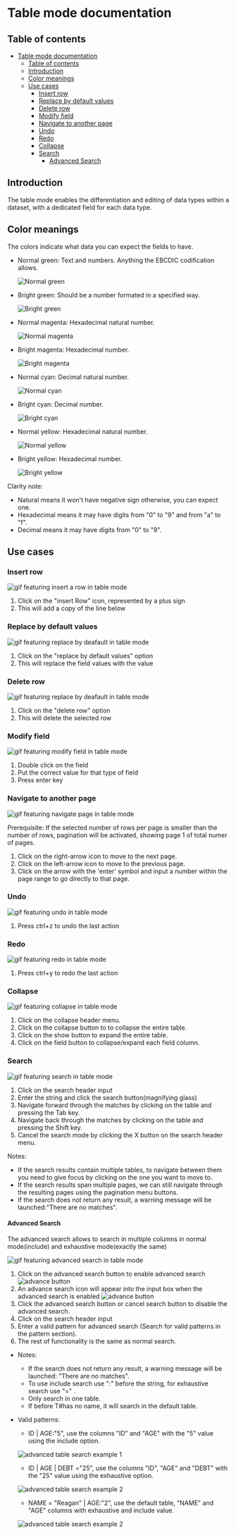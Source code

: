 # Table mode documentation

## Table of contents
- [Table mode documentation](#table-mode-documentation)
	- [Table of contents](#table-of-contents)
	- [Introduction](#introduction)
	- [Color meanings](#color-meanings)
	- [Use cases](#use-cases)
		- [Insert row](#insert-row)
		- [Replace by default values](#replace-by-default-values)
		- [Delete row](#delete-row)
		- [Modify field](#modify-field)
		- [Navigate to another page](#navigate-to-another-page)
		- [Undo](#undo)
		- [Redo](#redo)
		- [Collapse](#collapse)
		- [Search](#search)
			- [Advanced Search](#advanced-search)

## Introduction
The table mode enables the differentiation and editing of data types within a dataset, with a dedicated field for each data type.

## Color meanings

The colors indicate what data you can expect the fields to have.

- Normal green: Text and numbers. Anything the EBCDIC codification allows.

	![Normal green](./assets/NormalGreen.png)

- Bright green: Should be a number formated in a specified way.

	![Bright green](./assets/BrightGreen.png)

- Normal magenta: Hexadecimal natural number.

	![Normal magenta](./assets/NormalMagenta.png)

- Bright magenta: Hexadecimal number.

	![Bright magenta](./assets/BrightMagenta.png)

- Normal cyan: Decimal natural number.
	
	![Normal cyan](./assets/NormalCyan.png)

- Bright cyan: Decimal number.
	
	![Bright cyan](./assets/BrightCyan.png)

- Normal yellow: Hexadecimal natural number.
	
	![Normal yellow](./assets/NormalYellow.png)

- Bright yellow: Hexadecimal number.
	
	![Bright yellow](./assets/BrightYellow.png)

Clarity note:
 - Natural means it won't have negative sign otherwise, you can expect one.
 - Hexadecimal means it may have digits from "0" to "9" and from "a" to "f".
 - Decimal means it may have digits from "0" to "9".

## Use cases

### Insert row

![gif featuring insert a row in table mode](./assets/InsertRowTable.gif)

1. Click on the "insert Row" icon, represented by a plus sign
2. This will add a copy of the line below

### Replace by default values

![gif featuring replace by deafault in table mode](./assets/Replace.gif)

1. Click on the "replace by default values" option
2. This will replace the field values with the value

### Delete row

![gif featuring replace by deafault in table mode](./assets/Delete.gif)

1. Click on the "delete row" option
2. This will delete the selected row

### Modify field

![gif featuring modify field in table mode](./assets/ModifyField.gif)

1. Double click on the field
2. Put the correct value for that type of field
3. Press enter key

### Navigate to another page

![gif featuring navigate page in table mode](./assets/NavigatePageTable.gif)

Prerequisite: If the selected number of rows per page is smaller than the number of rows, pagination will be activated, showing page 1 of total numer of pages.

1. Click on the right-arrow icon to move to the next page.
2. Click on the left-arrow icon to move to the previous page.
3. Click on the arrow with the 'enter' symbol and input a number within the page range to go directly to that page.

### Undo

![gif featuring undo in table mode](./assets/UndoUpdateTable.gif)

1. Press ctrl+z to undo the last action

### Redo

![gif featuring redo in table mode](./assets/RedoTable.gif)

1. Press ctrl+y to redo the last action

### Collapse

![gif featuring collapse in table mode](./assets/Collapse.gif)

1. Click on the collapse header menu.
2. Click on the collapse button to to collapse the entire table.
3. Click on the show button to expand the entire table.
3. Click on the field button to collapse/expand each field column.

### Search

![gif featuring search in table mode](./assets/SearchTable.gif)

1. Click on the search header input
2. Enter the string and click the search button(magnifying glass)
3. Navigate forward through the matches by clicking on the table and pressing the Tab key.
4. Navigate back through the matches by clicking on the table and pressing the Shift key.
5. Cancel the search mode by clicking the X button on the search header menu.

Notes: 
- If the search results contain multiple tables, to navigate between them you need to give focus by clicking on the one you want to move to.
- If the search results span multiple pages, we can still navigate through the resulting pages using the pagination menu buttons.
- If the search does not return any result, a warning message will be launched:"There are no matches".

#### Advanced Search
The advanced search allows to search in multiple columns in normal mode(include) and exhaustive mode(exactly the same)

![gif featuring advanced search in table mode](./assets/AdvancedTableSearch.gif)

1. Click on the advanced search button to enable advanced search ![advance button](./assets/AdvanceSearchButton.png)
2. An advance search icon will appear into the input box when the advanced search is enabled ![advance button](./assets/AdvanceSearchIcon.png)
3. Click the advanced search button or cancel search button to disable the advanced search.
3. Click on the search header input
4. Enter a valid pattern for advanced search (Search for valid patterns in the pattern section).
5. The rest of functionality is the same as normal search.

- Notes:
	- If the search does not return any result, a warning message will be launched: "There are no matches".
	- To use include search use ":" before the string, for exhaustive search use "=" .
	- Only search in one table.
	- If before T#has no name, it will search in the default table.
	


- Valid patterns:
	- ID | AGE:"5",  use the columns "ID" and "AGE" with the "5" value using the include option.

	![advanced table search example 1](./assets/AdvanceTableSearch1.png)

	- ID | AGE | DEBT ="25", use the columns "ID", "AGE" and "DEBT" with the "25" value using the exhaustive option.
	
	![advanced table search example 2](./assets/AdvanceTableSearch2.png)

	- NAME = "Reagan" | AGE:"2", use the default table, "NAME" and "AGE" columns with exhaustive and include value.
	
	![advanced table search example 2](./assets/AdvanceTableSearch3.png)

